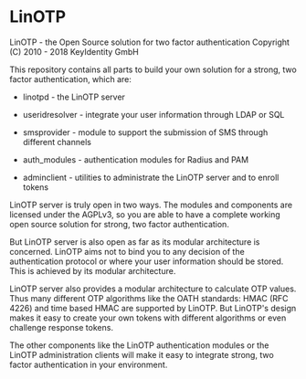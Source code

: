 LinOTP
======

LinOTP - the Open Source solution for two factor authentication
  Copyright (C) 2010 - 2018 KeyIdentity GmbH


This repository contains all parts to build your own solution
for a strong, two factor authentication, which are:

 * linotpd        - the LinOTP server
 * useridresolver - integrate your user information through LDAP or SQL 
 * smsprovider    - module to support the submission of SMS through different channels

 * auth\_modules   - authentication modules for Radius and PAM
 * adminclient    - utilities to administrate the LinOTP server and to enroll tokens


LinOTP server is truly open in two ways. The modules and components 
are licensed under the AGPLv3, so you are able to have a complete 
working open source solution for strong, two factor authentication.

But LinOTP server is also open as far as its modular architecture is 
concerned. LinOTP aims not to bind you to any decision of the authentication 
protocol or where your user information should be stored. This is achieved by 
its modular architecture.

LinOTP server also provides a modular architecture to calculate OTP values. 
Thus many different OTP algorithms like the OATH standards: HMAC (RFC 4226)
and time based HMAC are supported by LinOTP. But LinOTP's design makes it 
easy to create your own tokens with different algorithms or even challenge 
response tokens.

The other components like the LinOTP authentication modules or the LinOTP 
administration clients will make it easy to integrate strong, two factor
authentication in your environment.

